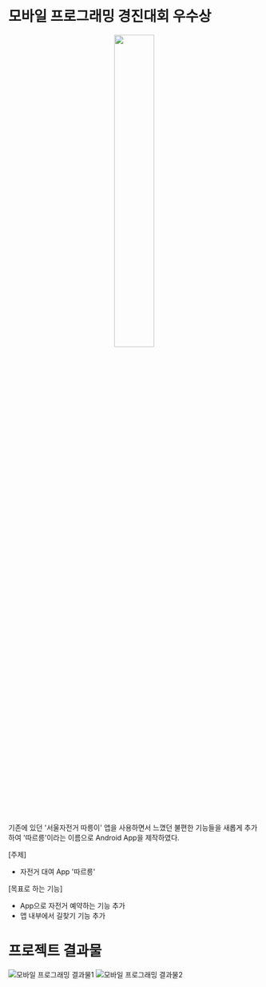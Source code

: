 # 모바일 프로그래밍 경진대회 우수상

<p align="center">
   <img src="https://github.com/user-attachments/assets/e90bc5d8-75d2-4291-ad24-9072916d24ac" width="40%" height="40%">
</p>

기존에 있던 '서울자전거 따릉이' 앱을 사용하면서 느꼈던 불편한 기능들을 새롭게 추가하여 '따르릉'이라는 이름으로 Android App을 제작하였다.

[주제] 
- 자전거 대여 App '따르릉'

[목표로 하는 기능]
- App으로 자전거 예약하는 기능 추가
- 앱 내부에서 길찾기 기능 추가


# 프로젝트 결과물
![모바일 프로그래밍 결과물1](https://github.com/user-attachments/assets/62c9a0fe-9f85-48d7-a1bf-e2a2c7ba8703)
![모바일 프로그래밍 결과물2](https://github.com/user-attachments/assets/672a8137-f468-4502-a3ba-81cfc310d7b3)
